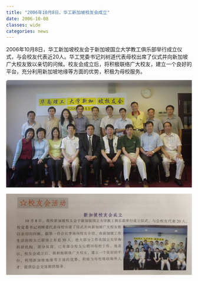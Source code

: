 ```yaml
---
title: "2006年10月8日，华工新加坡校友会成立"
date: 2006-10-08
classes: wide
categories: news
---
```


2006年10月8日，华工新加坡校友会于新加坡国立大学教工俱乐部举行成立仪式，与会校友代表近20人。华工党委书记刘树道代表母校出席了仪式并向新加坡广大校友致以亲切的问候。校友会成立后，将积极联络广大校友，建立一个良好的平台，充分利用新加坡地缘等方面的优势，积极为母校服务。


![](/assets/images/20061008a.jpg)


![](/assets/images/20061008b.jpg)
